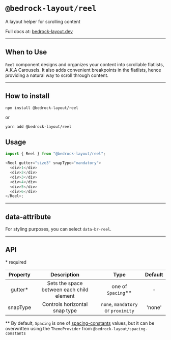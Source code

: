 # `@bedrock-layout/reel`

A layout helper for scrolling content

Full docs at: [bedrock-layout.dev](https://bedrock-layout.dev/)

---

## When to Use

`Reel` component designs and organizes your content into scrollable flatlists, A.K.A Carousels. It also adds convenient breakpoints in the flatlists, hence providing a natural way to scroll through content.

---

## How to install

`npm install @bedrock-layout/reel`

or

`yarn add @bedrock-layout/reel`

## Usage

```javascript
import { Reel } from "@bedrock-layout/reel";

<Reel gutter="size3" snapType="mandatory">
  <div>1</div>
  <div>2</div>
  <div>3</div>
  <div>4</div>
  <div>5</div>
  <div>6</div>
</Reel>;
```

---

## data-attribute

For styling purposes, you can select `data-br-reel`.

---

## API

\* required

| Property |                Description                |                Type                | Default |
| :------: | :---------------------------------------: | :--------------------------------: | :-----: |
| gutter\* | Sets the space between each child element |        one of `Spacing`\*\*        |    -    |
| snapType |       Controls horizontal snap type       | `none`, `mandatory` or `proximity` | 'none'  |

\*\* By default, `Spacing` is one of [spacing-constants](https://github.com/Bedrock-Layouts/Bedrock/tree/main/packages/spacing-constants) values, but it can be overwritten using the `ThemeProvider` from `@bedrock-layout/spacing-constants`

